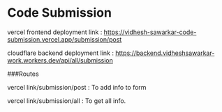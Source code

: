 # Code Submission

vercel frontend deployment link : https://vidhesh-sawarkar-code-submission.vercel.app/submission/post

cloudflare backend deployment link : https://backend.vidheshsawarkar-work.workers.dev/api/all/submission

###Routes

vercel link/submission/post : To add info to form

vercel link/submission/all  : To get all info.
